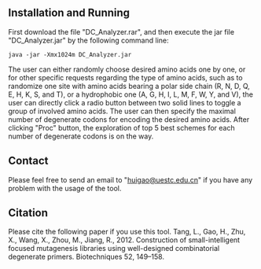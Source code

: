 ## Installation and Running 
  First download the file "DC_Analyzer.rar", and then execute the jar file "DC_Analyzer.jar" by the following command line: 
```How to Run the Code
java -jar -Xmx1024m DC_Analyzer.jar
```

 The user can either randomly choose desired amino acids one by one, or for other specific requests regarding the type of amino acids, such as to randomize one site with amino acids bearing 
a polar side chain (R, N, D, Q, E, H, K, S, and T), or a hydrophobic one (A, G, H, I, L, M, F, W, Y, and V), the user can directly click a radio button between two solid lines to toggle a group of involved amino acids. The user can then specify the maximal number of degenerate codons for encoding the desired amino acids. After clicking "Proc" button, the exploration of top 5 best schemes for each number of degenerate codons is on the way.  

## Contact
  Please feel free to send an email to "huigao@uestc.edu.cn" if you have any problem with the usage of the tool. 

## Citation

Please cite the following paper if you use this tool.
Tang, L., Gao, H., Zhu, X., Wang, X., Zhou, M., Jiang, R., 2012. Construction of
small-intelligent focused mutagenesis libraries using well-designed combinatorial degenerate primers. Biotechniques 52, 149–158.
